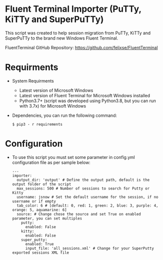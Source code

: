 # Fluent Terminal Importer (PuTTy, KiTTy and SuperPuTTy)

This script was created to help session migration from PuTTy, KiTTy and SuperPuTTy to the brand new Windows Fluent Terminal.

FluentTerminal GitHub Repository:  https://github.com/felixse/FluentTerminal

# Requirments

- System Requirments

    - Latest version of Microsoft Windows
    - Latest version of Fluent Terminal for Microsoft Windows installed
    - Python3.7+ (script was developed using Python3.8, but you can run with 3.7x) for Microsoft Windows

- Dependencies, you can run the following command:

      $ pip3 - r requirements
     
# Configuration

- To use this script you must set some parameter in config.yml configuration file as per sample below:

      ---
      importer:
        output_dir: 'output' # Define the output path, default is the output folder of the script
        max_sessions: 500 # Number of sessions to search for Putty or Kitty
        username: jsnow # Set the default username for the session, if no username or if empty
        tab_color: 6 # [default: 0, red: 1, green: 2, blue: 3, purple: 4, orange: 5, aquamarine: 6]
        source: # Change chose the source and set True on enabled parameter, you can set multiples
          putty: 
            enabled: False
          kitty: 
            enabled: False
          super_putty:
            enabled: True
            input_file: 'all_sessions.xml' # Change for your SuperPutty exported sessions XML file

